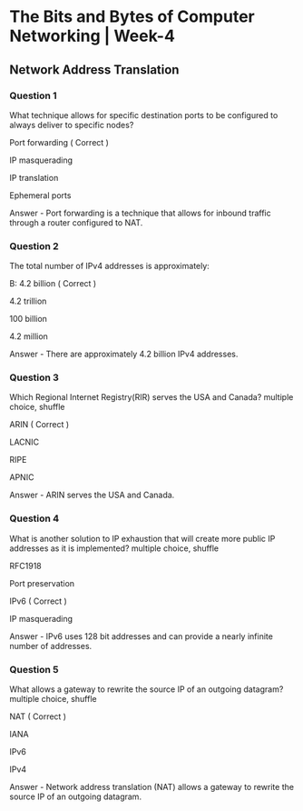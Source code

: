 # The Bits and Bytes of Computer Networking | Week-4

## Network Address Translation

### Question 1

What technique allows for specific destination ports to be configured to always deliver to specific nodes?

Port forwarding ( Correct )

IP masquerading

IP translation

Ephemeral ports

Answer - Port forwarding is a technique that allows for inbound traffic through a router configured to NAT.


### Question 2

The total number of IPv4 addresses is approximately: 


B: 4.2 billion ( Correct )

4.2 trillion

100 billion

4.2 million

Answer - There are approximately 4.2 billion IPv4 addresses.


### Question 3

Which Regional Internet Registry(RIR) serves the USA and Canada? multiple choice, shuffle


ARIN ( Correct )

LACNIC

RIPE

APNIC

Answer -  ARIN serves the USA and Canada.


### Question 4

What is another solution to IP exhaustion that will create more public IP addresses as it is implemented? multiple choice, shuffle


RFC1918

Port preservation

IPv6  ( Correct )

IP masquerading

Answer - IPv6 uses 128 bit addresses and can provide a nearly infinite number of addresses.


### Question 5

What allows a gateway to rewrite the source IP of an outgoing datagram? multiple choice, shuffle


NAT ( Correct )

IANA

IPv6

IPv4

Answer - Network address translation (NAT) allows a gateway to rewrite the source IP of an outgoing datagram.